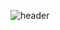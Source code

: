![header](https://capsule-render.vercel.app/api?type=venom&height=200&color=7fc7d9&text=Student%20Developer&stroke=7fc7d9)
